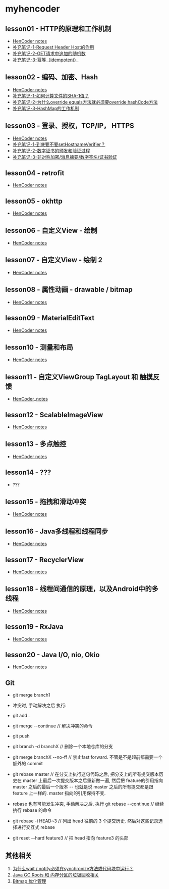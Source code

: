 # myhencoder

## lesson01 - HTTP的原理和工作机制
* [HenCoder notes](./notes/lesson01/hencoder-notes.md) 
* [补充笔记-1-Request Header Host的作用](./notes/lesson01/addon-1-requestheader-host.md)
* [补充笔记-2-GET请求中追加的随机数](./notes/lesson01/addon-2-GET请求中追加的随机数.md)
* [补充笔记-3-幂等（idempotent）](./notes/lesson01/addon-3-幂等（idempotent）.md)

## lesson02 - 编码、加密、Hash
* [HenCoder notes](./notes/lesson02/hencoder-notes.md)
* [补充笔记-1-如何计算文件的SHA-1值？](./notes/lesson02/addon-1-计算文件的SHA-1值.md)
* [补充笔记-2-为什么override equals方法就必须要override hashCode方法](./notes/lesson02/addon-2-为什么override-equals方法就必须要override-hashCode方法.md)
* [补充笔记-3-HashMap的工作机制](./notes/lesson02/addon-3-HashMap的工作机制.md)

## lesson03 - 登录、授权，TCP/IP， HTTPS
* [HenCoder notes](./notes/lesson03/hencoder-notes.md)
* [补充笔记-1-到底要不要setHostnameVerifier？](./notes/lesson03/addon-1-到底要不要setHostnameVerifier.md)
* [补充笔记-2-数字证书的颁发和验证过程](./notes/lesson03/addon-2-数字证书的颁发_验证过程.md)
* [补充笔记-3-非对称加密/消息摘要/数字签名/证书验证](https://github.com/chinalwb/EasyCoding/blob/master/notes/ch01.md#4-https)

## lesson04 - retrofit
* [HenCoder notes](./notes/lesson04/hencoder-notes.md)

## lesson05 - okhttp
* [HenCoder notes](./notes/lesson05/hencoder-notes.md)

## lesson06 - 自定义View - 绘制
* [HenCoder notes](./notes/lesson06/hencoder-notes.md)

## lesson07 - 自定义View - 绘制 2
* [HenCoder notes](./notes/lesson07/hencoder-notes.md)

## lesson08 - 属性动画 - drawable / bitmap
* [HenCoder notes](./notes/lesson08/hencoder-notes.md)


## lesson09 - MaterialEditText
* [HenCoder notes](./notes/lesson09/hencoder-notes.md)

## lesson10 - 测量和布局
* [HenCoder notes](./notes/lesson10/hencoder-notes.md)

## lesson11 - 自定义ViewGroup TagLayout 和 触摸反馈
* [HenCoder_notes](./notes/lesson11/hencoder-notes.md)

## lesson12 - ScalableImageView
* [HenCoder notes](./notes/lesson12/hencoder-notes.md)

## lesson13 - 多点触控
* [HenCoder notes](./notes/lesson04/hencoder-notes.md)

## lesson14 - ???
* ???

## lesson15 - 拖拽和滑动冲突
* [HenCoder notes](./notes/lesson15/hencoder-notes.md)

## lesson16 - Java多线程和线程同步
* [HenCoder notes](./notes/lesson16/hencoder-notes.md)

## lesson17 - RecyclerView
* [HenCoder notes](./notes/lesson17/hencoder-notes.md)

## lesson18 - 线程间通信的原理，以及Android中的多线程
* [HenCoder notes](./notes/lesson18/hencoder-notes.md)

## lesson19 - RxJava
* [HenCoder notes](./notes/lesson19/hencoder-notes.md)

## lesson20 - Java I/O, nio, Okio
* [HenCoder notes](./notes/lesson20/hencoder-notes.md)

## Git
* git merge branch1
* 冲突时, 手动解决之后 执行:
* git add .
* git merge --continue // 解决冲突的命令
* git push

* git branch -d branchX // 删除一个本地仓库的分支

* git merge branchX --no-ff // 禁止fast forward. 不管是不是超前都需要一个额外的 commit

* git rebase master // 在分支上执行这句代码之后, 把分支上的所有提交版本历史在 master 上最后一次提交版本之后重新做一遍, 然后把 feature的引用指向 master 之后的最后一个版本 -- 也就是说 master 之后的所有提交都是跟 feature 上一样的. master 指向的引用保持不变.

* rebase 也有可能发生冲突, 手动解决之后, 执行 git rebase --continue // 继续执行 rebase 的命令

* git rebase -i HEAD~3 // 列出 head 往前的 3 个提交历史. 然后对这些记录选择进行交互式 rebase

* git reset --hard feature3 // 把 head 指向 feature3 的头部

## 其他相关
1. [为什么wait / notify必须在synchronize方法或代码块中运行？](./notes/others/why-wait-and-notify-have-to-be-in-synchronized.md)
2. [Java GC Roots 和 内存分区的垃圾回收相关](https://www.w3resource.com/java-tutorial/garbage-collection-in-java.php)
3. [Bitmap 优化管理](./notes/others/Bitmap%20优化管理)
